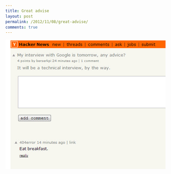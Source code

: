 ```yaml
---
title: Great advise
layout: post
permalink: /2012/11/08/great-advise/
comments: true
---
```

![advice](/images/advice.jpg)